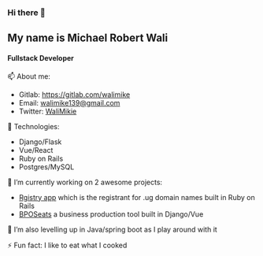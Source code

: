 ### Hi there 👋
## My name is Michael Robert Wali 
#### Fullstack Developer<br>
📫 About me:
- Gitlab: https://gitlab.com/walimike
- Email: walimike139@gmail.com
- Twitter: [WaliMikie](https://twitter.com/WaliMikie)


💬 Technologies:
- Django/Flask
- Vue/React
- Ruby on Rails
- Postgres/MySQL


🔭 I’m currently working on 2 awesome projects:<br>
- [Rgistry app](https://registry.co.ug/) which is the registrant for .ug domain names built in Ruby on Rails
- [BPOSeats](https://bposeats.com/) a business production tool built in Django/Vue



🌱 I’m also levelling up in Java/spring boot as I play around with it



⚡ Fun fact: I like to eat what I cooked


